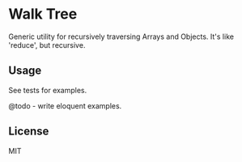 # Walk Tree

Generic utility for recursively traversing Arrays and Objects. It's like 'reduce', but recursive. 

## Usage

See tests for examples.

@todo - write eloquent examples.

## License

MIT